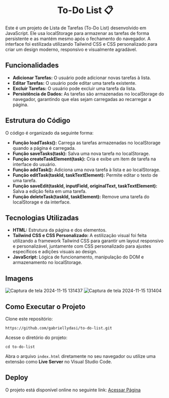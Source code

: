 <div align="center">
  
  # To-Do List 📋
</div>

Este é um projeto de Lista de Tarefas (To-Do List) desenvolvido em JavaScript. Ele usa localStorage para armazenar as tarefas de forma persistente e as mantém mesmo após o fechamento do navegador. A interface foi estilizada utilizando Tailwind CSS e CSS personalizado para criar um design moderno, responsivo e visualmente agradável.

## Funcionalidades
* **Adicionar Tarefas:** O usuário pode adicionar novas tarefas à lista.
* **Editar Tarefas:** O usuário pode editar uma tarefa existente.
* **Excluir Tarefas:** O usuário pode excluir uma tarefa da lista.
* **Persistência de Dados:** As tarefas são armazenadas no localStorage do navegador, garantindo que elas sejam carregadas ao recarregar a página.

## Estrutura do Código
O código é organizado da seguinte forma:
* **Função loadTasks():** Carrega as tarefas armazenadas no localStorage quando a página é carregada.
* **Função saveTasks(task):** Salva uma nova tarefa no localStorage.
* **Função createTaskElement(task):** Cria e exibe um item de tarefa na interface do usuário.
* **Função addTask():** Adiciona uma nova tarefa à lista e ao localStorage.
* **Função editTask(taskId, taskTextElement):** Permite editar o texto de uma tarefa.
* **Função saveEdit(taskId, inputField, originalText, taskTextElement):** Salva a edição feita em uma tarefa.
* **Função deleteTask(taskId, taskElement):** Remove uma tarefa do localStorage e da interface.

## Tecnologias Utilizadas
* **HTML:** Estrutura da página e dos elementos.
* **Tailwind CSS e CSS Personalizado:** A estilização visual foi feita utilizando a framework Tailwind CSS para garantir um layout responsivo e personalizável, juntamente com CSS personalizado para ajustes específicos e adições visuais ao design.
* **JavaScript:** Lógica de funcionamento, manipulação do DOM e armazenamento no localStorage.

## Imagens
![Captura de tela 2024-11-15 131437](https://github.com/user-attachments/assets/d9de1814-d583-4822-91fd-ef37c46ef814)
![Captura de tela 2024-11-15 131404](https://github.com/user-attachments/assets/067f1d20-94a3-4250-9291-29750d176aaf)

## Como Executar o Projeto
Clone este repositório:
```
https://github.com/gabriellydasi/to-do-list.git
```
Acesse o diretório do projeto:
```
cd to-do-list
```
Abra o arquivo `index.html` diretamente no seu navegador ou utilize uma extensão como <b>Live Server</b> no Visual Studio Code.

## Deploy
O projeto está disponível online no seguinte link:
<a href="https://to-dolist-beryl-seven.vercel.app/">Acessar Página</a>
